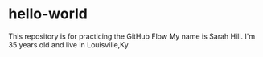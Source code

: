 # hello-world
This repository is for practicing the GitHub Flow
My name is Sarah Hill. I'm 35 years old and live in Louisville,Ky. 
